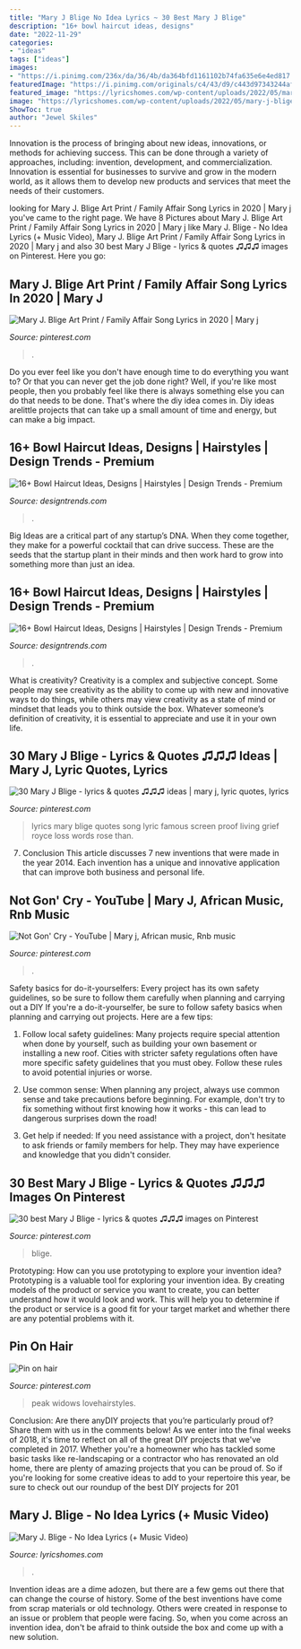 ```yaml
---
title: "Mary J Blige No Idea Lyrics ~ 30 Best Mary J Blige"
description: "16+ bowl haircut ideas, designs"
date: "2022-11-29"
categories:
- "ideas"
tags: ["ideas"]
images:
- "https://i.pinimg.com/236x/da/36/4b/da364bfd1161102b74fa635e6e4ed817.jpg"
featuredImage: "https://i.pinimg.com/originals/c4/43/d9/c443d97343244af28d004acd38a5aa7e.jpg"
featured_image: "https://lyricshomes.com/wp-content/uploads/2022/05/mary-j-blige-no-idea-lyrics.jpg"
image: "https://lyricshomes.com/wp-content/uploads/2022/05/mary-j-blige-no-idea-lyrics.jpg"
ShowToc: true
author: "Jewel Skiles"
---
```



Innovation is the process of bringing about new ideas, innovations, or methods for achieving success. This can be done through a variety of approaches, including: invention, development, and commercialization. Innovation is essential for businesses to survive and grow in the modern world, as it allows them to develop new products and services that meet the needs of their customers.

	

		
looking for Mary J. Blige Art Print / Family Affair Song Lyrics in 2020 | Mary j you've came to the right page. We have 8 Pictures about Mary J. Blige Art Print / Family Affair Song Lyrics in 2020 | Mary j like Mary J. Blige - No Idea Lyrics (+ Music Video), Mary J. Blige Art Print / Family Affair Song Lyrics in 2020 | Mary j and also 30 best Mary J Blige - lyrics &amp; quotes ♫♫♫ images on Pinterest. Here you go:
		
    
## Mary J. Blige Art Print / Family Affair Song Lyrics In 2020 | Mary J

<img loading=lazy src="https://i.pinimg.com/236x/da/36/4b/da364bfd1161102b74fa635e6e4ed817.jpg" onerror="this.onerror=null;this.src='https://tse4.mm.bing.net/th?id=OIP.xmBmuvAQCEtzuy2aLr25PAAAAA&amp;pid=15.1';" alt="Mary J. Blige Art Print / Family Affair Song Lyrics in 2020 | Mary j">

_Source: pinterest.com_

>. 

	

Do you ever feel like you don't have enough time to do everything you want to? Or that you can never get the job done right? Well, if you're like most people, then you probably feel like there is always something else you can do that needs to be done. That's where the diy idea comes in. Diy ideas arelittle projects that can take up a small amount of time and energy, but can make a big impact.

    
## 16+ Bowl Haircut Ideas, Designs | Hairstyles | Design Trends - Premium

<img loading=lazy src="https://images.designtrends.com/wp-content/uploads/2016/07/20182927/Pixie-Bowl-Haircut-Idea.jpg" onerror="this.onerror=null;this.src='https://tse2.mm.bing.net/th?id=OIP.WYnz0ORznedeg49QjevN-AHaHa&amp;pid=15.1';" alt="16+ Bowl Haircut Ideas, Designs | Hairstyles | Design Trends - Premium">

_Source: designtrends.com_

>. 

	

Big Ideas are a critical part of any startup’s DNA. When they come together, they make for a powerful cocktail that can drive success. These are the seeds that the startup plant in their minds and then work hard to grow into something more than just an idea. 

    
## 16+ Bowl Haircut Ideas, Designs | Hairstyles | Design Trends - Premium

<img loading=lazy src="https://images.designtrends.com/wp-content/uploads/2016/07/20183143/Kids-Bowl-Hairstyle-Design.jpg" onerror="this.onerror=null;this.src='https://tse1.mm.bing.net/th?id=OIP.oUm-fFXiXMV79_MbV0lVjwHaJD&amp;pid=15.1';" alt="16+ Bowl Haircut Ideas, Designs | Hairstyles | Design Trends - Premium">

_Source: designtrends.com_

>. 

	

What is creativity?
Creativity is a complex and subjective concept. Some people may see creativity as the ability to come up with new and innovative ways to do things, while others may view creativity as a state of mind or mindset that leads you to think outside the box. Whatever someone’s definition of creativity, it is essential to appreciate and use it in your own life.

    
## 30 Mary J Blige - Lyrics &amp; Quotes ♫♫♫ Ideas | Mary J, Lyric Quotes, Lyrics

<img loading=lazy src="https://i.pinimg.com/236x/f8/27/f3/f827f31ce5b945e3332c454a9a48706b--famous-quotes-scorpio.jpg" onerror="this.onerror=null;this.src='https://tse1.mm.bing.net/th?id=OIP.MTe7UbxlhTFujFhw55qdbwHaEn&amp;pid=15.1';" alt="30 Mary J Blige - lyrics &amp; quotes ♫♫♫ ideas | mary j, lyric quotes, lyrics">

_Source: pinterest.com_

>lyrics mary blige quotes song lyric famous screen proof living grief royce loss words rose than. 

	

7. Conclusion
This article discusses 7 new inventions that were made in the year 2014. Each invention has a unique and innovative application that can improve both business and personal life.

    
## Not Gon&#039; Cry - YouTube | Mary J, African Music, Rnb Music

<img loading=lazy src="https://i.pinimg.com/originals/c4/43/d9/c443d97343244af28d004acd38a5aa7e.jpg" onerror="this.onerror=null;this.src='https://tse2.mm.bing.net/th?id=OIP.bJF80bScNfm97uTEzbVbWgHaFj&amp;pid=15.1';" alt="Not Gon&#039; Cry - YouTube | Mary j, African music, Rnb music">

_Source: pinterest.com_

>. 

	

Safety basics for do-it-yourselfers: Every project has its own safety guidelines, so be sure to follow them carefully when planning and carrying out a DIY
If you're a do-it-yourselfer, be sure to follow safety basics when planning and carrying out projects. Here are a few tips:
1. Follow local safety guidelines: Many projects require special attention when done by yourself, such as building your own basement or installing a new roof. Cities with stricter safety regulations often have more specific safety guidelines that you must obey. Follow these rules to avoid potential injuries or worse.

2. Use common sense: When planning any project, always use common sense and take precautions before beginning. For example, don't try to fix something without first knowing how it works - this can lead to dangerous surprises down the road!

3. Get help if needed: If you need assistance with a project, don't hesitate to ask friends or family members for help. They may have experience and knowledge that you didn't consider.

    
## 30 Best Mary J Blige - Lyrics &amp; Quotes ♫♫♫ Images On Pinterest

<img loading=lazy src="https://s-media-cache-ak0.pinimg.com/736x/e4/2c/79/e42c792fd7751db8828ed9a6b9d9e2fe--deserve-true-quotes.jpg" onerror="this.onerror=null;this.src='https://tse4.mm.bing.net/th?id=OIP.Lcln-8-9chlxxKDoh8eXKAHaHa&amp;pid=15.1';" alt="30 best Mary J Blige - lyrics &amp; quotes ♫♫♫ images on Pinterest">

_Source: pinterest.com_

>blige. 

	

Prototyping: How can you use prototyping to explore your invention idea?
Prototyping is a valuable tool for exploring your invention idea. By creating models of the product or service you want to create, you can better understand how it would look and work. This will help you to determine if the product or service is a good fit for your target market and whether there are any potential problems with it.

    
## Pin On Hair

<img loading=lazy src="https://i.pinimg.com/originals/c9/fb/7c/c9fb7ca7503044e324c6aa1a8b31fd6d.jpg" onerror="this.onerror=null;this.src='https://tse3.mm.bing.net/th?id=OIP.xPZbZ54OtGza628P5hfbigAAAA&amp;pid=15.1';" alt="Pin on hair">

_Source: pinterest.com_

>peak widows lovehairstyles. 

	

Conclusion: Are there anyDIY projects that you’re particularly proud of? Share them with us in the comments below!
As we enter into the final weeks of 2018, it's time to reflect on all of the great DIY projects that we've completed in 2017. Whether you're a homeowner who has tackled some basic tasks like re-landscaping or a contractor who has renovated an old home, there are plenty of amazing projects that you can be proud of. So if you're looking for some creative ideas to add to your repertoire this year, be sure to check out our roundup of the best DIY projects for 201
    
## Mary J. Blige - No Idea Lyrics (+ Music Video)

<img loading=lazy src="https://lyricshomes.com/wp-content/uploads/2022/05/mary-j-blige-no-idea-lyrics.jpg" onerror="this.onerror=null;this.src='https://tse1.mm.bing.net/th?id=OIP.RXIT4W6NnXc9CWt3kJ6brwHaEK&amp;pid=15.1';" alt="Mary J. Blige - No Idea Lyrics (+ Music Video)">

_Source: lyricshomes.com_

>. 

	

Invention ideas are a dime adozen, but there are a few gems out there that can change the course of history. Some of the best inventions have come from scrap materials or old technology. Others were created in response to an issue or problem that people were facing. So, when you come across an invention idea, don't be afraid to think outside the box and come up with a new solution.

